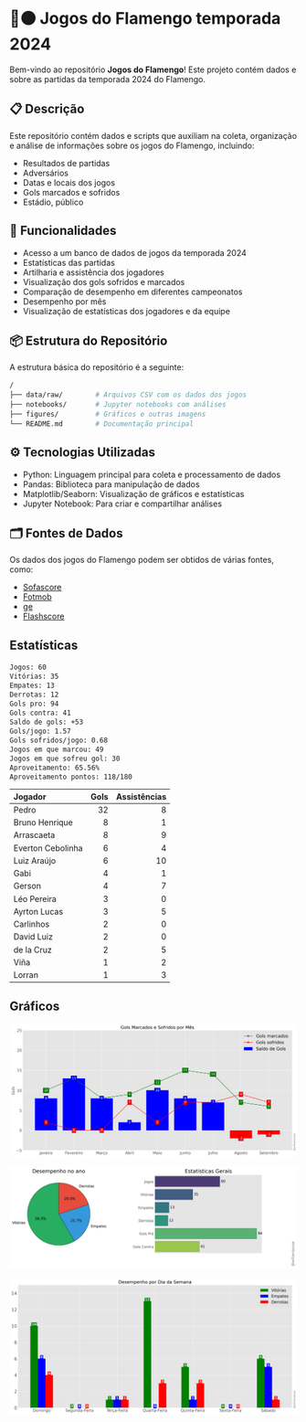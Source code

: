 # 🔴⚫ Jogos do Flamengo temporada 2024

Bem-vindo ao repositório **Jogos do Flamengo**! Este projeto contém dados e 
sobre as partidas da temporada 2024 do Flamengo.

## 📋 Descrição

Este repositório contém dados e scripts que auxiliam na coleta, organização e análise de informações sobre os jogos do Flamengo, incluindo:

- Resultados de partidas
- Adversários
- Datas e locais dos jogos
- Gols marcados e sofridos
- Estádio, público

## 🚀 Funcionalidades

- Acesso a um banco de dados de jogos da temporada 2024
- Estatísticas das partidas
- Artilharia e assistência dos jogadores 
- Visualização dos gols sofridos e marcados
- Comparação de desempenho em diferentes campeonatos
- Desempenho por mês
- Visualização de estatísticas dos jogadores e da equipe

## 📦 Estrutura do Repositório

A estrutura básica do repositório é a seguinte:

```bash
/
├── data/raw/        # Arquivos CSV com os dados dos jogos
├── notebooks/       # Jupyter notebooks com análises
├── figures/         # Gráficos e outras imagens
└── README.md        # Documentação principal
```

## ⚙️ Tecnologias Utilizadas

- Python: Linguagem principal para coleta e processamento de dados
- Pandas: Biblioteca para manipulação de dados
- Matplotlib/Seaborn: Visualização de gráficos e estatísticas
- Jupyter Notebook: Para criar e compartilhar análises

## 🗂️ Fontes de Dados

Os dados dos jogos do Flamengo podem ser obtidos de várias fontes, como:

- [Sofascore](https://www.sofascore.com/)
- [Fotmob](https://www.fotmob.com/)
- [ge](https://ge.globo.com/)
- [Flashscore](https://www.flashscore.com)


## Estatísticas

```
Jogos: 60
Vitórias: 35
Empates: 13
Derrotas: 12 
Gols pro: 94
Gols contra: 41
Saldo de gols: +53
Gols/jogo: 1.57
Gols sofridos/jogo: 0.68
Jogos em que marcou: 49
Jogos em que sofreu gol: 30 
Aproveitamento: 65.56%
Aproveitamento pontos: 118/180
```

| Jogador           |   Gols |   Assistências |
|:------------------|-------:|---------------:|
| Pedro             |     32 |              8 |
| Bruno Henrique    |      8 |              1 |
| Arrascaeta        |      8 |              9 |
| Everton Cebolinha |      6 |              4 |
| Luiz Araújo       |      6 |             10 |
| Gabi              |      4 |              1 |
| Gerson            |      4 |              7 |
| Léo Pereira       |      3 |              0 |
| Ayrton Lucas      |      3 |              5 |
| Carlinhos         |      2 |              0 |
| David Luiz        |      2 |              0 |
| de la Cruz        |      2 |              5 |
| Viña              |      1 |              2 |
| Lorran            |      1 |              3 |



## Gráficos

![img1.png](figures/figure.png)

![img1.png](figures/figure2.png)

![img1.png](figures/figure3.png)


